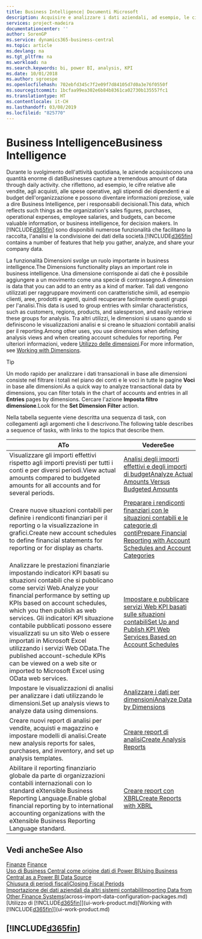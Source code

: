 ```yaml
---
title: Business Intelligence| Documenti Microsoft
description: Acquisire e analizzare i dati aziendali, ad esempio, le cifre relative alle vendite, agli acquisti, alle spese operative, agli stipendi dei dipendenti e ai budget che possono diventare informazioni preziose, vale a dire Business Intelligence, per prendere le decisioni.
services: project-madeira
documentationcenter: ''
author: SorenGP
ms.service: dynamics365-business-central
ms.topic: article
ms.devlang: na
ms.tgt_pltfrm: na
ms.workload: na
ms.search.keywords: bi, power BI, analysis, KPI
ms.date: 10/01/2018
ms.author: sgroespe
ms.openlocfilehash: 702ebfd345c7f2e09f7d84105d7d0a3e76f0550f
ms.sourcegitcommit: 1bcfaa99ea302e6b84b8361ca02730b135557fc1
ms.translationtype: HT
ms.contentlocale: it-CH
ms.lasthandoff: 03/08/2019
ms.locfileid: "825770"
---
```

# <a name="business-intelligence"></a><span data-ttu-id="06cec-103">Business Intelligence</span><span class="sxs-lookup"><span data-stu-id="06cec-103">Business Intelligence</span></span>
<span data-ttu-id="06cec-104">Durante lo svolgimento dell'attività quotidiana, le aziende acquisiscono una quantità enorme di dati</span><span class="sxs-lookup"><span data-stu-id="06cec-104">Businesses capture a tremendous amount of data through daily activity.</span></span> <span data-ttu-id="06cec-105">che riflettono, ad esempio, le cifre relative alle vendite, agli acquisti, alle spese operative, agli stipendi dei dipendenti e ai budget dell'organizzazione e possono diventare informazioni preziose, vale a dire Business Intelligence, per i responsabili decisionali.</span><span class="sxs-lookup"><span data-stu-id="06cec-105">This data, which reflects such things as the organization's sales figures, purchases, operational expenses, employee salaries, and budgets, can become valuable information, or business intelligence, for decision makers.</span></span> <span data-ttu-id="06cec-106">In [!INCLUDE[d365fin](includes/d365fin_md.md)] sono disponibili numerose funzionalità che facilitano la raccolta, l'analisi e la condivisione dei dati della società.</span><span class="sxs-lookup"><span data-stu-id="06cec-106">[!INCLUDE[d365fin](includes/d365fin_md.md)] contains a number of features that help you gather, analyze, and share your company data.</span></span>

<span data-ttu-id="06cec-107">La funzionalità Dimensioni svolge un ruolo importante in business intelligence.</span><span class="sxs-lookup"><span data-stu-id="06cec-107">The Dimensions functionality plays an important role in business intelligence.</span></span> <span data-ttu-id="06cec-108">Una dimensione corrisponde ai dati che è possibile aggiungere a un movimento come una specie di contrassegno.</span><span class="sxs-lookup"><span data-stu-id="06cec-108">A dimension is data that you can add to an entry as a kind of marker.</span></span> <span data-ttu-id="06cec-109">Tali dati vengono utilizzati per raggruppare movimenti con caratteristiche simili, ad esempio clienti, aree, prodotti e agenti, quindi recuperare facilmente questi gruppi per l'analisi.</span><span class="sxs-lookup"><span data-stu-id="06cec-109">This data is used to group entries with similar characteristics, such as customers, regions, products, and salesperson, and easily retrieve these groups for analysis.</span></span> <span data-ttu-id="06cec-110">Tra altri utilizzi, le dimensioni si usano quando si definiscono le visualizzazioni analisi e si creano le situazioni contabili analisi per il reporting.</span><span class="sxs-lookup"><span data-stu-id="06cec-110">Among other uses, you use dimensions  when defining analysis views and when creating account schedules for reporting.</span></span> <span data-ttu-id="06cec-111">Per ulteriori informazioni, vedere [Utilizzo delle dimensioni](finance-dimensions.md).</span><span class="sxs-lookup"><span data-stu-id="06cec-111">For more information, see [Working with Dimensions](finance-dimensions.md).</span></span>

> [!TIP]
> <span data-ttu-id="06cec-112">Un modo rapido per analizzare i dati transazionali in base alle dimensioni consiste nel filtrare i totali nel piano dei conti e le voci in tutte le pagine **Voci** in base alle dimensioni.</span><span class="sxs-lookup"><span data-stu-id="06cec-112">As a quick way to analyze transactional data by dimensions, you can filter totals in the chart of accounts and entries in all **Entries** pages by dimensions.</span></span> <span data-ttu-id="06cec-113">Cercare l'azione **Imposta filtro dimensione**.</span><span class="sxs-lookup"><span data-stu-id="06cec-113">Look for the **Set Dimension Filter** action.</span></span>  

<span data-ttu-id="06cec-114">Nella tabella seguente viene descritta una sequenza di task, con collegamenti agli argomenti che li descrivono.</span><span class="sxs-lookup"><span data-stu-id="06cec-114">The following table describes a sequence of tasks, with links to the topics that describe them.</span></span>  

| <span data-ttu-id="06cec-115">A</span><span class="sxs-lookup"><span data-stu-id="06cec-115">To</span></span> | <span data-ttu-id="06cec-116">Vedere</span><span class="sxs-lookup"><span data-stu-id="06cec-116">See</span></span> |
| --- | --- |
|<span data-ttu-id="06cec-117">Visualizzare gli importi effettivi rispetto agli importi previsti per tutti i conti e per diversi periodi.</span><span class="sxs-lookup"><span data-stu-id="06cec-117">View actual amounts compared to budgeted amounts for all accounts and for several periods.</span></span>|[<span data-ttu-id="06cec-118">Analisi degli importi effettivi e degli importi di budget</span><span class="sxs-lookup"><span data-stu-id="06cec-118">Analyze Actual Amounts Versus Budgeted Amounts</span></span>](bi-how-analyze-actual-versus-budget.md)|
|<span data-ttu-id="06cec-119">Creare nuove situazioni contabili per definire i rendiconti finanziari per il reporting o la visualizzazione in grafici.</span><span class="sxs-lookup"><span data-stu-id="06cec-119">Create new account schedules to define financial statements for reporting or for display as charts.</span></span>|[<span data-ttu-id="06cec-120">Preparare i rendiconti finanziari con le situazioni contabili e le categorie di conti</span><span class="sxs-lookup"><span data-stu-id="06cec-120">Prepare Financial Reporting with Account Schedules and Account Categories</span></span>](bi-how-work-account-schedule.md)|
|<span data-ttu-id="06cec-121">Analizzare le prestazioni finanziarie impostando indicatori KPI basati su situazioni contabili che si pubblicano come servizi Web.</span><span class="sxs-lookup"><span data-stu-id="06cec-121">Analyze your financial performance by setting up KPIs based on account schedules, which you then publish as web services.</span></span> <span data-ttu-id="06cec-122">Gli indicatori KPI situazione contabile pubblicati possono essere visualizzati su un sito Web o essere importati in Microsoft Excel utilizzando i servizi Web OData.</span><span class="sxs-lookup"><span data-stu-id="06cec-122">The published account-schedule KPIs can be viewed on a web site or imported to Microsoft Excel using OData web services.</span></span>|[<span data-ttu-id="06cec-123">Impostare e pubblicare servizi Web KPI basati sulle situazioni contabili</span><span class="sxs-lookup"><span data-stu-id="06cec-123">Set Up and Publish KPI Web Services Based on Account Schedules</span></span>](bi-how-to-set-up-and-publish-kpi-web-services-based-on-account-schedules.md)|
|<span data-ttu-id="06cec-124">Impostare le visualizzazioni di analisi per analizzare i dati utilizzando le dimensioni.</span><span class="sxs-lookup"><span data-stu-id="06cec-124">Set up analysis views to analyze data using dimensions.</span></span>|[<span data-ttu-id="06cec-125">Analizzare i dati per dimensioni</span><span class="sxs-lookup"><span data-stu-id="06cec-125">Analyze Data by Dimensions</span></span>](bi-how-analyze-data-dimension.md)|
|<span data-ttu-id="06cec-126">Creare nuovi report di analisi per vendite, acquisti e magazzino e impostare modelli di analisi.</span><span class="sxs-lookup"><span data-stu-id="06cec-126">Create new analysis reports for sales, purchases, and inventory, and set up analysis templates.</span></span>|[<span data-ttu-id="06cec-127">Creare report di analisi</span><span class="sxs-lookup"><span data-stu-id="06cec-127">Create Analysis Reports</span></span>](bi-how-create-analysis-views-reports.md)|
|<span data-ttu-id="06cec-128">Abilitare il reporting finanziario globale da parte di organizzazioni contabili internazionali con lo standard eXtensible Business Reporting Language.</span><span class="sxs-lookup"><span data-stu-id="06cec-128">Enable global financial reporting by to international accounting organizations with the eXtensible Business Reporting Language standard.</span></span>|[<span data-ttu-id="06cec-129">Creare report con XBRL</span><span class="sxs-lookup"><span data-stu-id="06cec-129">Create Reports with XBRL</span></span>](bi-create-reports-with-xbrl.md)|

## <a name="see-also"></a><span data-ttu-id="06cec-130">Vedi anche</span><span class="sxs-lookup"><span data-stu-id="06cec-130">See Also</span></span>
<span data-ttu-id="06cec-131">[Finanze](finance.md)  </span><span class="sxs-lookup"><span data-stu-id="06cec-131">[Finance](finance.md)  </span></span>  
[<span data-ttu-id="06cec-132">Uso di Business Central come origine dati di Power BI</span><span class="sxs-lookup"><span data-stu-id="06cec-132">Using Business Central as a Power BI Data Source</span></span>](across-how-use-financials-data-source-powerbi.md)  
[<span data-ttu-id="06cec-133">Chiusura di periodi fiscali</span><span class="sxs-lookup"><span data-stu-id="06cec-133">Closing Fiscal Periods</span></span>](year-close-years-periods.md)  
<span data-ttu-id="06cec-134">[Importazione dei dati aziendali da altri sistemi contabili](across-import-data-configuration-packages.md)</span><span class="sxs-lookup"><span data-stu-id="06cec-134">[Importing Data from Other Finance Systems](across-import-data-configuration-packages.md)(across-import-data-configuration-packages.md)</span></span>  
<span data-ttu-id="06cec-135">[Utilizzo di [!INCLUDE[d365fin](includes/d365fin_md.md)]](ui-work-product.md)</span><span class="sxs-lookup"><span data-stu-id="06cec-135">[Working with [!INCLUDE[d365fin](includes/d365fin_md.md)]](ui-work-product.md)</span></span>

## [!INCLUDE[d365fin](includes/free_trial_md.md)]  
 
